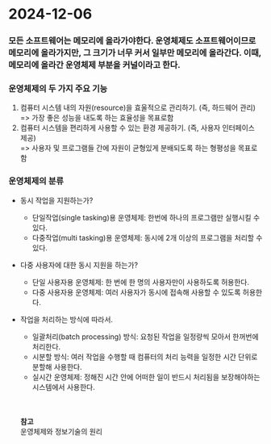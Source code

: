 # 2024-12-06
### 모든 소프트웨어는 메모리에 올라가야한다. 운영체제도 소프트웨어이므로 메모리에 올라가지만, 그 크기가 너무 커서 일부만 메모리에 올라간다. 이때, 메모리에 올라간 운영체제 부분을 커널이라고 한다.

### 운영체제의 두 가지 주요 기능
1. 컴퓨터 시스템 내의 자원(resource)을 효울적으로 관리하기. (즉, 하드웨어 관리)<br>
=> 가장 좋은 성능을 내도록 하는 효율성을 목표로함
2. 컴퓨터 시스템을 편리하게 사용할 수 있는 환경 제공하기. (즉, 사용자 인터페이스 제공)<br>
=> 사용자 및 프로그램들 간에 자원이 균형있게 분배되도록 하는 형평성을 목표로함

### 운영체제의 분류
- 동시 작업을 지원하는가?
  - 단일작업(single tasking)용 운영체제: 한번에 하나의 프로그램만 실행시킬 수 있다.
  - 다중작업(multi tasking)용 운영체제: 동시에 2개 이상의 프로그램을 처리할 수 있다.
- 다중 사용자에 대한 동시 지원을 하는가?
  - 단일 사용자용 운영체제: 한 번에 한 명의 사용자만이 사용하도록 허용한다.
  - 다중 사용자용 운영체제: 여러 사용자가 동시에 접속해 사용할 수 있도록 허용한다.
- 작업을 처리하는 방식에 따라서.
  - 일괄처리(batch processing) 방식: 요청된 작업을 일정량씩 모아서 한꺼번에 처리한다.
  - 시분할 방식: 여러 작업을 수행할 때 컴퓨터의 처리 능력을 일정한 시간 단위로 분할해 사용한다.
  - 실시간 운영체제: 정해진 시간 안에 어떠한 일이 반드시 처리됨을 보장해야하는 시스템에서 사용한다.
 
  <br><br>
  **참고**<br>
  운영체제와 정보기술의 원리
